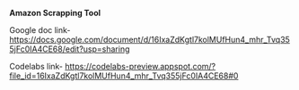 **Amazon Scrapping Tool**

Google doc link- https://docs.google.com/document/d/16IxaZdKgtl7kolMUfHun4_mhr_Tvq355jFc0IA4CE68/edit?usp=sharing

Codelabs link- https://codelabs-preview.appspot.com/?file_id=16IxaZdKgtl7kolMUfHun4_mhr_Tvq355jFc0IA4CE68#0

